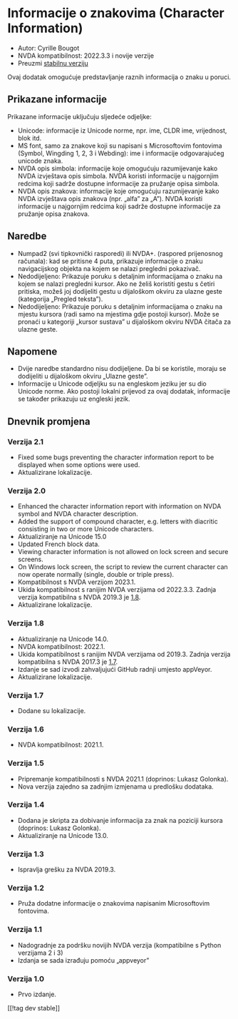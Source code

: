 # Informacije o znakovima (Character Information) #

* Autor: Cyrille Bougot
* NVDA kompatibilnost: 2022.3.3 i novije verzije
* Preuzmi [stabilnu verziju][1]

Ovaj dodatak omogućuje predstavljanje raznih informacija o znaku u poruci.

## Prikazane informacije

Prikazane informacije uključuju sljedeće odjeljke:

* Unicode: informacije iz Unicode norme, npr. ime, CLDR ime, vrijednost,
  blok itd.
* MS font, samo za znakove koji su napisani s Microsoftovim fontovima
  (Symbol, Wingding 1, 2, 3 i Webding): ime i informacije odgovarajućeg
  unicode znaka.
* NVDA opis simbola: informacije koje omogućuju razumijevanje kako NVDA
  izvještava opis simbola. NVDA koristi informacije u najgornjim redcima
  koji sadrže dostupne informacije za pružanje opisa simbola.
* NVDA opis znakova: informacije koje omogućuju razumijevanje kako NVDA
  izvještava opis znakova (npr. „alfa” za „A”). NVDA koristi informacije u
  najgornjim redcima koji sadrže dostupne informacije za pružanje opisa
  znakova.


## Naredbe

* Numpad2 (svi tipkovnički rasporedi) ili NVDA+. (raspored prijenosnog
  računala): kad se pritisne 4 puta, prikazuje informacije o znaku
  navigacijskog objekta na kojem se nalazi pregledni pokazivač.
* Nedodijeljeno: Prikazuje poruku s detaljnim informacijama o znaku na kojem
  se nalazi pregledni kursor. Ako ne želiš koristiti gestu s četiri
  pritiska, možeš joj dodijeliti gestu u dijaloškom okviru za ulazne geste
  (kategorija „Pregled teksta”).
* Nedodijeljeno: Prikazuje poruku s detaljnim informacijama o znaku na
  mjestu kursora (radi samo na mjestima gdje postoji kursor). Može se
  pronaći u kategoriji „kursor sustava” u dijaloškom okviru NVDA čitača za
  ulazne geste.

## Napomene

* Dvije naredbe standardno nisu dodijeljene. Da bi se koristile, moraju se
  dodijeliti u dijaloškom okviru „Ulazne geste”.
* Informacije u Unicode odjeljku su na engleskom jeziku jer su dio Unicode
  norme. Ako postoji lokalni prijevod za ovaj dodatak, informacije se
  također prikazuju uz engleski jezik.


## Dnevnik promjena

### Verzija 2.1

* Fixed some bugs preventing the character information report to be
  displayed when some options were used.
* Aktualizirane lokalizacije.

### Verzija 2.0

* Enhanced the character information report with information on NVDA symbol
  and NVDA character description.
* Added the support of compound character, e.g. letters with diacritic
  consisting in two or more Unicode characters.
* Aktualiziranje na Unicode 15.0
* Updated French block data.
* Viewing character information is not allowed on lock screen and secure
  screens.
* On Windows lock screen, the script to review the current character can now
  operate normally (single, double or triple press).
* Kompatibilnost s NVDA verzijom 2023.1.
* Ukida kompatibilnost s ranijim NVDA verzijama od 2022.3.3. Zadnja verzija
  kompatibilna s NVDA 2019.3 je [1.8][preuzmi verziju 1.8].
* Aktualizirane lokalizacije.

### Verzija 1.8

* Aktualiziranje na Unicode 14.0.
* NVDA kompatibilnost: 2022.1.
* Ukida kompatibilnost s ranijim NVDA verzijama od 2019.3. Zadnja verzija
  kompatibilna s NVDA 2017.3 je [1.7][preuzmi verziju 1.7].
* Izdanje se sad izvodi zahvaljujući GitHub radnji umjesto appVeyor.
* Aktualizirane lokalizacije.

### Verzija 1.7

* Dodane su lokalizacije.

### Verzija 1.6

* NVDA kompatibilnost: 2021.1.

### Verzija 1.5

* Pripremanje kompatibilnosti s NVDA 2021.1 (doprinos: Lukasz Golonka).
* Nova verzija zajedno sa zadnjim izmjenama u predlošku dodataka.

### Verzija 1.4

* Dodana je skripta za dobivanje informacija za znak na poziciji kursora
  (doprinos: Lukasz Golonka).
* Aktualiziranje na Unicode 13.0.

### Verzija 1.3

* Ispravlja grešku za NVDA 2019.3.


### Verzija 1.2

* Pruža dodatne informacije o znakovima napisanim Microsoftovim fontovima.


### Verzija 1.1

* Nadogradnje za podršku novijih NVDA verzija (kompatibilne s Python
  verzijama 2 i 3)
* Izdanja se sada izrađuju pomoću „appveyor”


### Verzija 1.0

* Prvo izdanje.

[[!tag dev stable]]

[1]: https://www.nvaccess.org/addonStore/legacy?file=charInfo

[preuzmi verziju 1.7]:
https://github.com/CyrilleB79/charInfo/releases/download/V1.7/charInfo-1.7.nvda-addon

[preuzmi verziju 1.8]:
https://github.com/CyrilleB79/charInfo/releases/download/V1.8/charInfo-1.8.nvda-addon
